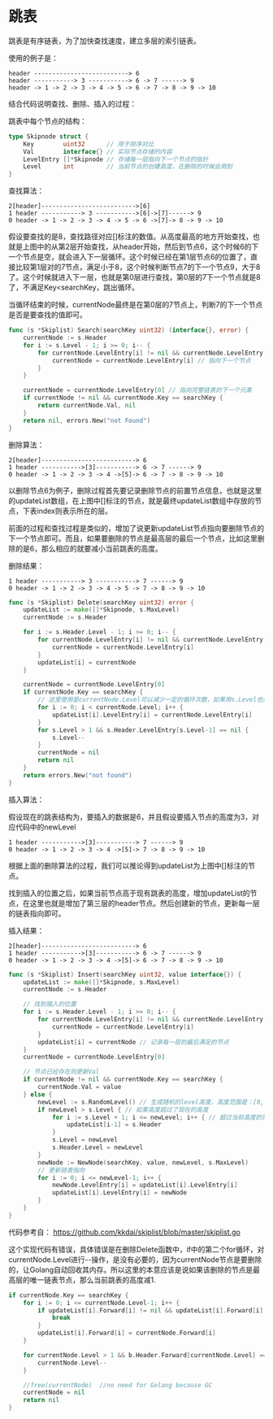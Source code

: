 # 跳表

跳表是有序链表，为了加快查找速度，建立多层的索引链表。

使用的例子是：
```shell
header --------------------------> 6  
header -----------> 3 -----------> 6 -> 7 ------> 9 
header -> 1 -> 2 -> 3 -> 4 -> 5 -> 6 -> 7 -> 8 -> 9 -> 10
```

结合代码说明查找、删除、插入的过程：

跳表中每个节点的结构：
```go
type Skipnode struct {
	Key        uint32      // 用于排序对比
	Val        interface{} // 实际节点存储的内容
	LevelEntry []*Skipnode // 存储每一层指向下一个节点的指针
	Level      int         // 当前节点的创建高度，在删除的时候会用到
}
```

查找算法：
```shell
2[header]-------------------------->[6]  
1 header -----------> 3 ----------->[6]->[7]------> 9 
0 header -> 1 -> 2 -> 3 -> 4 -> 5 -> 6 ->[7]-> 8 -> 9 -> 10
```
假设要查找的是8，查找路径对应[]标注的数值。从高度最高的地方开始查找，也就是上图中的从第2层开始查找，从header开始，然后到节点6，这个时候6的下一个节点是空，就会进入下一层循环。这个时候已经在第1层节点6的位置了，直接比较第1层对的7节点，满足小于8，这个时候判断节点7的下一个节点9，大于8了。这个时候就进入下一层，也就是第0层进行查找，第0层的7下一个节点就是8了，不满足Key<searchKey，跳出循环。

当循环结束的时候，currentNode最终是在第0层的7节点上，判断7的下一个节点是否是要查找的值即可。
```go
func (s *Skiplist) Search(searchKey uint32) (interface{}, error) {
	currentNode := s.Header
	for i := s.Level - 1; i >= 0; i-- {
		for currentNode.LevelEntry[i] != nil && currentNode.LevelEntry[i].Key < searchKey {
			currentNode = currentNode.LevelEntry[i] // 指向下一个节点
		}
	}

	currentNode = currentNode.LevelEntry[0] // 指向完整链表的下一个元素
	if currentNode != nil && currentNode.Key == searchKey {
		return currentNode.Val, nil
	}
	return nil, errors.New("not Found")
}
```
删除算法：
```shell
2[header]--------------------------> 6  
1 header ----------->[3]-----------> 6 -> 7 ------> 9 
0 header -> 1 -> 2 -> 3 -> 4 ->[5]-> 6 -> 7 -> 8 -> 9 -> 10
```
以删除节点6为例子，删除过程首先要记录删除节点的前置节点信息，也就是这里的updateList数组，在上图中[]标注的节点，就是最终updateList数组中存放的节点，下表index则表示所在的层。

前面的过程和查找过程是类似的，增加了说更新updateList节点指向要删除节点的下一个节点即可。而且，如果要删除的节点是最高层的最后一个节点，比如这里删除的是6，那么相应的就要减小当前跳表的高度。

删除结果：
```shell
1 header -----------> 3 -----------> 7 ------> 9
0 header -> 1 -> 2 -> 3 -> 4 -> 5 -> 7 -> 8 -> 9 -> 10
```

```go
func (s *Skiplist) Delete(searchKey uint32) error {
	updateList := make([]*Skipnode, s.MaxLevel)
	currentNode := s.Header

	for i := s.Header.Level - 1; i >= 0; i-- {
		for currentNode.LevelEntry[i] != nil && currentNode.LevelEntry[i].Key < searchKey {
			currentNode = currentNode.LevelEntry[i]
		}
		updateList[i] = currentNode
	}

	currentNode = currentNode.LevelEntry[0]
	if currentNode.Key == searchKey {
		// 这里使用是currentNode.Level可以减少一定的循环次数，如果用s.Level也是可以的
		for i := 0; i < currentNode.Level; i++ {
			updateList[i].LevelEntry[i] = currentNode.LevelEntry[i]
		}
		for s.Level > 1 && s.Header.LevelEntry[s.Level-1] == nil {
			s.Level--
		}
		currentNode = nil
		return nil
	}
	return errors.New("not found")
}
```

插入算法：

假设现在的跳表结构为，要插入的数据是6，并且假设要插入节点的高度为3，对应代码中的newLevel
```shell
1 header ----------->[3]-----------> 7 ------> 9
0 header -> 1 -> 2 -> 3 -> 4 ->[5]-> 7 -> 8 -> 9 -> 10
```

根据上面的删除算法的过程，我们可以推论得到updateList为上图中[]标注的节点。

找到插入的位置之后，如果当前节点高于现有跳表的高度，增加updateList的节点，在这里也就是增加了第三层的header节点。然后创建新的节点，更新每一层的链表指向即可。

插入结果：

```shell
2[header]--------------------------> 6  
1 header ----------->[3]-----------> 6 -> 7 ------> 9 
0 header -> 1 -> 2 -> 3 -> 4 ->[5]-> 6 -> 7 -> 8 -> 9 -> 10
```

```go
func (s *Skiplist) Insert(searchKey uint32, value interface{}) {
	updateList := make([]*Skipnode, s.MaxLevel)
	currentNode := s.Header

	// 找到插入的位置
	for i := s.Header.Level - 1; i >= 0; i-- {
		for currentNode.LevelEntry[i] != nil && currentNode.LevelEntry[i].Key < searchKey {
			currentNode = currentNode.LevelEntry[i]
		}
		updateList[i] = currentNode // 记录每一层的最后满足的节点
	}
	currentNode = currentNode.LevelEntry[0]

	// 节点已经存在则更新Val
	if currentNode != nil && currentNode.Key == searchKey {
		currentNode.Val = value
	} else {
		newLevel := s.RandomLevel() // 生成随机的level高度，高度范围是：[0, MaxLevel-1]
		if newLevel > s.Level { // 如果高度超过了现在的高度
			for i := s.Level + 1; i <= newLevel; i++ { // 超过当前高度的第一个节点都是s.Header
				updateList[i-1] = s.Header
			}
			s.Level = newLevel
			s.Header.Level = newLevel
		}
		newNode := NewNode(searchKey, value, newLevel, s.MaxLevel)
		// 更新链表指向
		for i := 0; i <= newLevel-1; i++ {
			newNode.LevelEntry[i] = updateList[i].LevelEntry[i]
			updateList[i].LevelEntry[i] = newNode
		}
	}
}
```


代码参考自：
https://github.com/kkdai/skiplist/blob/master/skiplist.go

这个实现代码有错误，具体错误是在删除Delete函数中，if中的第二个for循环，对currentNode.Level进行--操作，是没有必要的，因为currentNode节点是要删除的，让Golang自动回收其内存。所以这里的本意应该是说如果该删除的节点是最高层的唯一链表节点，那么当前跳表的高度减1.
```go
if currentNode.Key == searchKey {
    for i := 0; i <= currentNode.Level-1; i++ {
        if updateList[i].Forward[i] != nil && updateList[i].Forward[i].Key != currentNode.Key {
            break
        }
        updateList[i].Forward[i] = currentNode.Forward[i]
    }

    for currentNode.Level > 1 && b.Header.Forward[currentNode.Level] == nil {
        currentNode.Level--
    }

    //free(currentNode)  //no need for Golang because GC
    currentNode = nil
    return nil
}
```






